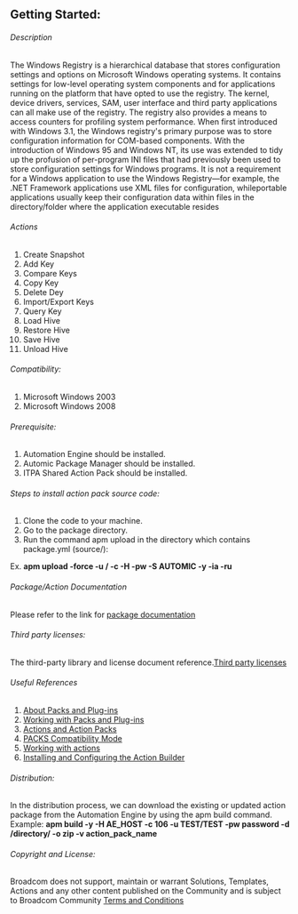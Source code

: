## Getting Started:


###### Description

The Windows Registry is a hierarchical database that stores configuration settings and options on Microsoft Windows operating systems. 
It contains settings for low-level operating system components and for applications running on the platform that have opted to use the registry. 
The kernel, device drivers, services, SAM, user interface and third party applications can all make use of the registry. 
The registry also provides a means to access counters for profiling system performance. 
When first introduced with Windows 3.1, the Windows registry's primary purpose was to store configuration information for COM-based components. 
With the introduction of Windows 95 and Windows NT, its use was extended to tidy up the profusion of per-program INI files that had previously been used to store configuration settings for Windows programs.
It is not a requirement for a Windows application to use the Windows Registry—for example, the .NET Framework applications use XML files for configuration, whileportable applications usually keep their configuration data within files in the directory/folder where the application executable resides

###### Actions

1.  Create Snapshot
2.  Add Key
3.  Compare Keys
4.  Copy Key
5.  Delete Dey
6.  Import/Export Keys
7.  Query Key
8.  Load Hive
9.  Restore Hive
10. Save Hive
11. Unload Hive
		
###### Compatibility:

1. Microsoft Windows 2003
2. Microsoft Windows 2008

###### Prerequisite:

1. Automation Engine should be installed.
2. Automic Package Manager should be installed.
3. ITPA Shared Action Pack should be installed.

###### Steps to install action pack source code:

1. Clone the code to your machine.
2. Go to the package directory.
3. Run the command apm upload in the directory which contains package.yml (source/):

Ex. **apm upload -force -u <Name>/<Department> -c <Client-id> -H <Host> -pw <Password> -S AUTOMIC -y -ia -ru**


###### Package/Action Documentation

Please refer to the link for [package documentation](source/ae/DOCUMENTATION/PCK.AUTOMIC_WINDOWS_REGISTRY.PUB.DOC.xml)

###### Third party licenses:

The third-party library and license document reference.[Third party licenses](source/ae/DOCUMENTATION/PCK.AUTOMIC_WINDOWS_REGISTRY.PUB.LICENSES.xml)

###### Useful References

1. [About Packs and Plug-ins](https://docs.automic.com/documentation/webhelp/english/AA/12.3/DOCU/12.3/Automic%20Automation%20Guides/help.htm#PluginManager/PM_AboutPacksandPlugins.htm?Highlight=Action%20packs)
2. [Working with Packs and Plug-ins](https://docs.automic.com/documentation/webhelp/english/AA/12.3/DOCU/12.3/Automic%20Automation%20Guides/help.htm#PluginManager/PM_WorkingWith.htm#link10)
3. [Actions and Action Packs](https://docs.automic.com/documentation/webhelp/english/AA/12.3/DOCU/12.3/Automic%20Automation%20Guides/help.htm#_Common/ReleaseHighlights/RH_Plugin_PackageManager.htm?Highlight=Action%20packs)
4. [PACKS Compatibility Mode](https://docs.automic.com/documentation/webhelp/english/AA/12.3/DOCU/12.3/Automic%20Automation%20Guides/help.htm#AWA/Variables/UC_CLIENT_SETTINGS/UC_CLIENT_PACKS_COMPATIBILITY_MODE.htm?Highlight=Action%20packs)
5. [Working with actions](https://docs.automic.com/documentation/webhelp/english/AA/12.3/DOCU/12.3/Automic%20Automation%20Guides/help.htm#ActionBuilder/AB_WorkingWith.htm#link4)
6. [Installing and Configuring the Action Builder](https://docs.automic.com/documentation/webhelp/english/AA/12.3/DOCU/12.3/Automic%20Automation%20Guides/help.htm#ActionBuilder/install_configure_plugins_AB.htm?Highlight=Action%20packs)

###### Distribution: 

In the distribution process, we can download the existing or updated action package from the Automation Engine by using the apm build command.
Example: **apm build -y -H AE_HOST -c 106 -u TEST/TEST -pw password -d /directory/ -o zip -v action_pack_name**
			
			
###### Copyright and License: 

Broadcom does not support, maintain or warrant Solutions, Templates, Actions and any other content published on the Community and is subject to Broadcom Community [Terms and Conditions](https://community.broadcom.com/termsandconditions)
